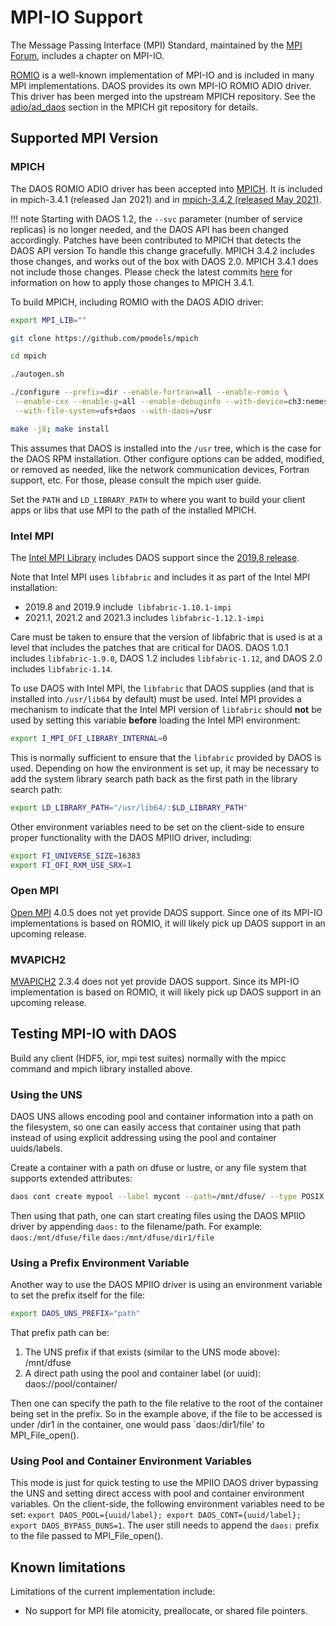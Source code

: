 # MPI-IO Support

The Message Passing Interface (MPI) Standard,
maintained by the [MPI Forum](https://www.mpi-forum.org/docs/),
includes a chapter on MPI-IO.

[ROMIO](https://www.mcs.anl.gov/projects/romio/) is a well-known
implementation of MPI-IO and is included in many MPI implementations.
DAOS provides its own MPI-IO ROMIO ADIO driver.
This driver has been merged into the upstream MPICH repository. See the
[adio/ad\_daos](https://github.com/pmodels/mpich/tree/main/src/mpi/romio/adio/ad_daos)
section in the MPICH git repository for details.

## Supported MPI Version

### MPICH

The DAOS ROMIO ADIO driver has been accepted into [MPICH](https://www.mpich.org/).
It is included in mpich-3.4.1 (released Jan 2021) and in
[mpich-3.4.2 (released May 2021)](https://www.mpich.org/downloads/).

!!! note
    Starting with DAOS 1.2, the `--svc` parameter (number of service replicas)
    is no longer needed, and the DAOS API has been changed accordingly.
    Patches have been contributed to MPICH that detects the DAOS API version
    To handle this change gracefully. MPICH 3.4.2 includes those changes,
    and works out of the box with DAOS 2.0.
    MPICH 3.4.1 does not include those changes. Please check the latest commits
    [here](https://github.com/pmodels/mpich/commits/main?author=mchaarawi)
    for information on how to apply those changes to MPICH 3.4.1.

To build MPICH, including ROMIO with the DAOS ADIO driver:

```bash
export MPI_LIB=""

git clone https://github.com/pmodels/mpich

cd mpich

./autogen.sh

./configure --prefix=dir --enable-fortran=all --enable-romio \
 --enable-cxx --enable-g=all --enable-debuginfo --with-device=ch3:nemesis \
 --with-file-system=ufs+daos --with-daos=/usr

make -j8; make install
```

This assumes that DAOS is installed into the `/usr` tree, which is the case for
the DAOS RPM installation. Other configure options can be added, modified, or
removed as needed, like the network communication devices, Fortran support,
etc. For those, please consult the mpich user guide.

Set the `PATH` and `LD_LIBRARY_PATH` to where you want to build your client
apps or libs that use MPI to the path of the installed MPICH.

### Intel MPI

The [Intel MPI Library](https://software.intel.com/content/www/us/en/develop/tools/mpi-library.html)
includes DAOS support since the
[2019.8 release](https://software.intel.com/content/www/us/en/develop/articles/intel-mpi-library-release-notes-linux.html).

Note that Intel MPI uses `libfabric` and includes it as part of the Intel MPI installation:

* 2019.8 and 2019.9 include` libfabric-1.10.1-impi`
* 2021.1, 2021.2 and 2021.3 includes `libfabric-1.12.1-impi`

Care must be taken to ensure that the version of libfabric that is used
is at a level that includes the patches that are critical for DAOS.
DAOS 1.0.1 includes `libfabric-1.9.0`, DAOS 1.2 includes `libfabric-1.12`,
and DAOS 2.0 includes `libfabric-1.14`.

To use DAOS with Intel MPI, the `libfabric` that DAOS supplies
(and that is installed into `/usr/lib64` by default) must be used.
Intel MPI provides a mechanism to indicate that the Intel MPI version of
`libfabric` should **not** be used by setting this variable **before**
loading the Intel MPI environment:

```bash
export I_MPI_OFI_LIBRARY_INTERNAL=0
```

This is normally sufficient to ensure that the `libfabric` provided by DAOS is used.
Depending on how the environment is set up, it may be necessary to add the
system library search path back as the first path in the library search path:

```bash
export LD_LIBRARY_PATH="/usr/lib64/:$LD_LIBRARY_PATH"
```

Other environment variables need to be set on the client-side to
ensure proper functionality with the DAOS MPIIO driver, including:

```bash
export FI_UNIVERSE_SIZE=16383
export FI_OFI_RXM_USE_SRX=1
```

### Open MPI

[Open MPI](https://www.open-mpi.org/) 4.0.5 does not yet provide DAOS support.
Since one of its MPI-IO implementations is based on ROMIO,
it will likely pick up DAOS support in an upcoming release.

### MVAPICH2

[MVAPICH2](https://mvapich.cse.ohio-state.edu/) 2.3.4 does not yet provide DAOS support.
Since its MPI-IO implementation is based on ROMIO,
it will likely pick up DAOS support in an upcoming release.

## Testing MPI-IO with DAOS

Build any client (HDF5, ior, mpi test suites) normally with the mpicc command
and mpich library installed above.

### Using the UNS

DAOS UNS allows encoding pool and container information into a path on the filesystem, so one can
easily access that container using that path instead of using explicit addressing using the pool and
container uuids/labels.

Create a container with a path on dfuse or lustre, or any file system that supports extended
attributes:

```bash
daos cont create mypool --label mycont --path=/mnt/dfuse/ --type POSIX
```

Then using that path, one can start creating files using the DAOS MPIIO driver by appending
`daos:` to the filename/path. For example:
`daos:/mnt/dfuse/file`
`daos:/mnt/dfuse/dir1/file`

### Using a Prefix Environment Variable

Another way to use the DAOS MPIIO driver is using an environment variable to set the prefix itself
for the file:

```bash
export DAOS_UNS_PREFIX="path"
```

That prefix path can be:

1. The UNS prefix if that exists (similar to the UNS mode above): /mnt/dfuse
2. A direct path using the pool and container label (or uuid): daos://pool/container/

Then one can specify the path to the file relative to the root of the container being set in the
prefix. So in the example above, if the file to be accessed is under /dir1 in the container, one
would pass `daos:/dir1/file' to MPI_File_open().

### Using Pool and Container Environment Variables

This mode is just for quick testing to use the MPIIO DAOS driver bypassing the UNS and setting
direct access with pool and container environment variables. On the client-side, the following
environment variables need to be set:
`export DAOS_POOL={uuid/label}; export DAOS_CONT={uuid/label}; export DAOS_BYPASS_DUNS=1`.
The user still needs to append the `daos:` prefix to the file passed to MPI_File_open().

## Known limitations

Limitations of the current implementation include:

* No support for MPI file atomicity, preallocate, or shared file pointers.
